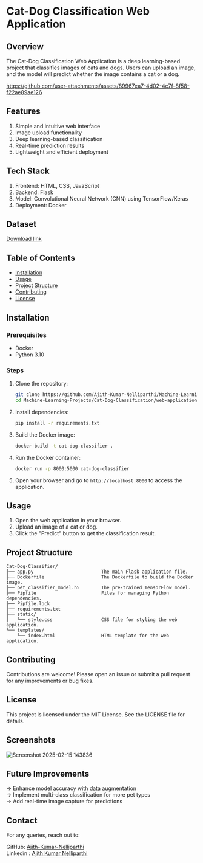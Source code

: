 # Cat-Dog Classification Web Application

## Overview

The Cat-Dog Classification Web Application is a deep learning-based project that classifies images of cats and dogs. Users can upload an image, and the model will predict whether the image contains a cat or a dog.


https://github.com/user-attachments/assets/89967ea7-4d02-4c7f-8f58-f22ae89ae126



## Features
1. Simple and intuitive web interface
2. Image upload functionality
3. Deep learning-based classification
4. Real-time prediction results
5. Lightweight and efficient deployment

## Tech Stack
1. Frontend: HTML, CSS, JavaScript
2. Backend: Flask
3. Model: Convolutional Neural Network (CNN) using TensorFlow/Keras
5. Deployment: Docker

## Dataset 
[Download link](https://www.microsoft.com/en-us/download/details.aspx?id=54765)

## Table of Contents

- [Installation](#installation)
- [Usage](#usage)
- [Project Structure](#project-structure)
- [Contributing](#contributing)
- [License](#license)

## Installation

### Prerequisites

- Docker
- Python 3.10

### Steps

1. Clone the repository:

    ```sh
   git clone https://github.com/Ajith-Kumar-Nelliparthi/Machine-Learning-Projects.git
   cd Machine-Learning-Projects/Cat-Dog-Classification/web-application
    ```

2. Install dependencies:
    ```sh
   pip install -r requirements.txt
    ```
3. Build the Docker image:

    ```sh
    docker build -t cat-dog-classifier .
    ```

4. Run the Docker container:

    ```sh
    docker run -p 8000:5000 cat-dog-classifier
    ```

5. Open your browser and go to `http://localhost:8000` to access the application.

## Usage

1. Open the web application in your browser.
2. Upload an image of a cat or dog.
3. Click the "Predict" button to get the classification result.


## Project Structure
```
Cat-Dog-Classifier/
├── app.py                         The main Flask application file.
├── Dockerfile                     The Dockerfile to build the Docker image.
├── pet_classifier_model.h5        The pre-trained TensorFlow model.
├── Pipfile                        Files for managing Python dependencies.
├── Pipfile.lock
├── requirements.txt
├── static/
│   └── style.css                  CSS file for styling the web application.
└── templates/
    └── index.html                 HTML template for the web application.

```
## Contributing

Contributions are welcome! Please open an issue or submit a pull request for any improvements or bug fixes.

## License

This project is licensed under the MIT License. See the LICENSE file for details.



## Screenshots

![Screenshot 2025-02-15 143836](https://github.com/user-attachments/assets/ea968f2c-3d50-488b-879f-bedb7ead4883)


## Future Improvements

→ Enhance model accuracy with data augmentation\
→  Implement multi-class classification for more pet types\
→  Add real-time image capture for predictions


## Contact

For any queries, reach out to:

GitHub: [Ajith-Kumar-Nelliparthi](https://github.com/Ajith-Kumar-Nelliparthi)\
Linkedin : [Ajith Kumar Nelliparthi](https://www.linkedin.com/in/nelliparthi-ajith-233803262)




